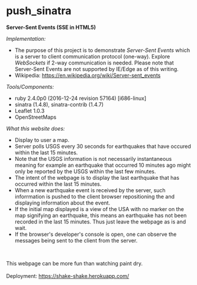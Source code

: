 # push_sinatra
**Server-Sent Events (SSE in HTML5)**


*Implementation:*</br>

- The purpose of this project is to demonstrate <i>Server-Sent Events</i> which is a server to client communication protocol (one-way).  Explore <i>WebSockets</i> if 2-way communication is needed.  Please note that Server-Sent Events are not supported by IE/Edge as of this writing.
- Wikipedia: https://en.wikipedia.org/wiki/Server-sent_events

*Tools/Components:*</br>

- ruby 2.4.0p0 (2016-12-24 revision 57164) [i686-linux] 
- sinatra (1.4.8), sinatra-contrib (1.4.7)
- Leaflet 1.0.3 
- OpenStreetMaps

*What this website does:*

- Display to user a map.
- Server polls USGS every 30 seconds for earthquakes that have occured within the last 15 minutes.
- Note that the USGS information is not necessarily instantaneous meaning for example an earthquake that occurred 10 minutes ago might only be reported by the USGS within the last few minutes.
- The intent of the webpage is to display the last earthquake that has occurred within the last 15 minutes.
- When a new earthquake event is received by the server, such inforrmation is pushed to the client browser repositioning the and displaying information about the event.
- If the initial map displayed is a view of the USA with no marker on the map signifying an earthquake, this means an earthquake has not been recorded in the last 15 minutes.  Thus just leave the webpage as is and wait.
- If the browser's developer's console is open, one can observe the messages being sent to the client from the server.
</br>

This webpage can be more fun than watching paint dry.</br>
</br>
Deployment: https://shake-shake.herokuapp.com/</br>


